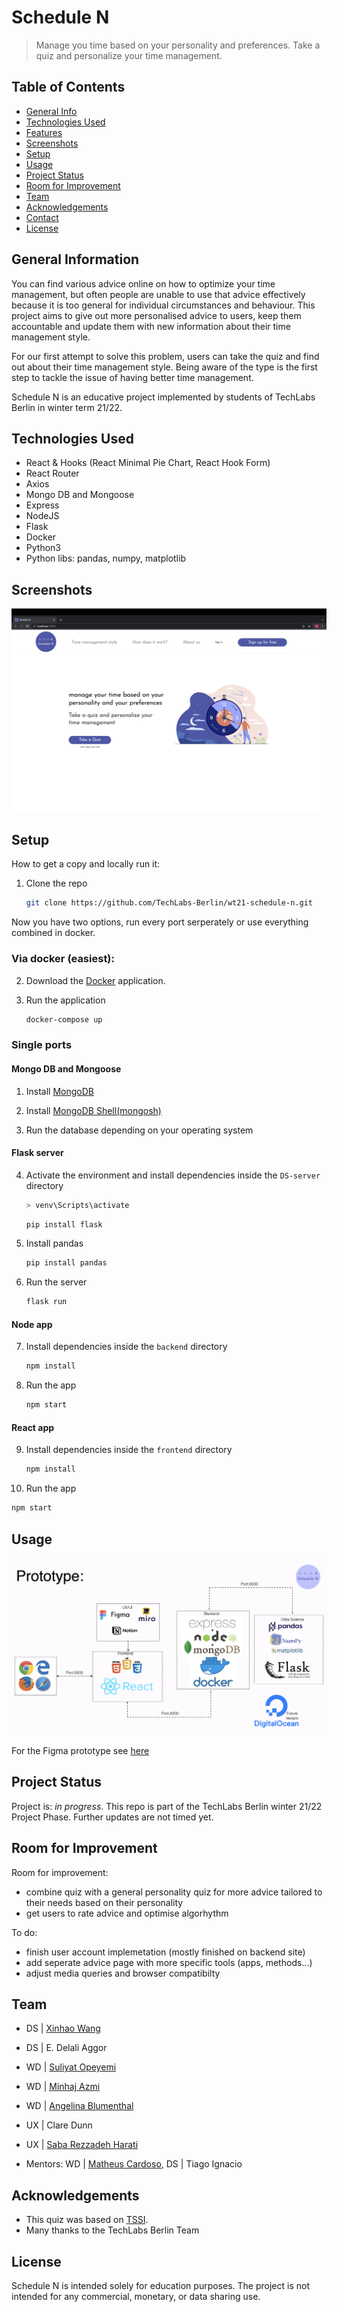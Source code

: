 # Schedule N
> Manage you time based on your personality and preferences. Take a quiz and personalize your time management.


## Table of Contents
* [General Info](#general-information)
* [Technologies Used](#technologies-used)
* [Features](#features)
* [Screenshots](#screenshots)
* [Setup](#setup)
* [Usage](#usage)
* [Project Status](#project-status)
* [Room for Improvement](#room-for-improvement)
* [Team](#team)
* [Acknowledgements](#acknowledgements)
* [Contact](#contact)
* [License](#license)


## General Information

You can find various advice online on how to optimize your time management, but often people are unable to use that advice effectively because it is too general for individual circumstances and behaviour. This project aims to give out more personalised advice to users, keep them accountable and update them with new information about their time management style.

For our first attempt to solve this problem, users can take the quiz and find out about their time management style. Being aware of the type is the first step to tackle the issue of having better time management.

Schedule N is an educative project implemented by students of TechLabs Berlin in winter term 21/22. 


## Technologies Used

- React & Hooks (React Minimal Pie Chart, React Hook Form)
- React Router
- Axios
- Mongo DB and Mongoose
- Express
- NodeJS
- Flask
- Docker
- Python3
- Python libs: pandas, numpy, matplotlib


## Screenshots
![Example screenshot](./img/screenshot1.png)


## Setup

How to get a copy and locally run it:

1. Clone the repo
   ```bash
   git clone https://github.com/TechLabs-Berlin/wt21-schedule-n.git
   ```

Now you have two options, run every port serperately or use everything combined in docker.

### Via docker (easiest):

2. Download the [Docker](https://www.docker.com/get-started) application.

3.  Run the application
    ```bash
    docker-compose up
    ```

### Single ports

#### Mongo DB and Mongoose

1. Install [MongoDB](https://docs.mongodb.com/guides/server/install/) 

2. Install [MongoDB Shell(mongosh)](https://docs.mongodb.com/mongodb-shell/install/#std-label-mdb-shell-install)

3. Run the database depending on your operating system 


#### Flask server
4. Activate the environment and install dependencies inside the `DS-server` directory
   ```bash
   > venv\Scripts\activate
   ```
   ```bash
   pip install flask
   ```
5. Install pandas
   ```bash
   pip install pandas
   ```
6. Run the server
   ```bash
   flask run
   ```

 #### Node app  
7. Install dependencies inside the `backend` directory
   ```bash
   npm install
   ```
8. Run the app
    ```bash
   npm start
   ```

 #### React app
9. Install dependencies inside the `frontend` directory
   ```bash
   npm install
   ```
10. Run the app
   ```bash
   npm start
   ```


## Usage

![techstack](./img/techstack.png)

For the Figma prototype see [here](https://www.figma.com/file/y52E1Exvi9uwlEfUhTzJsd/Project?node-id=105%3A1770)

## Project Status
Project is: _in progress_. This repo is part of the TechLabs Berlin winter 21/22 Project Phase. Further updates are not timed yet.


## Room for Improvement

Room for improvement:
- combine quiz with a general personality quiz for more advice tailored to their needs based on their personality
- get users to rate advice and optimise algorhythm

To do:
- finish user account implemetation (mostly finished on backend site)
- add seperate advice page with more specific tools (apps, methods...)
- adjust media queries and browser compatibilty 


## Team

- DS  | [Xinhao Wang](https://github.com/Xinhao221b)
- DS  | E. Delali Aggor
- WD  | [Suliyat Opeyemi](https://github.com/sullyheart)
- WD  | [Minhaj Azmi](https://github.com/minhajazmi)
- WD  | [Angelina Blumenthal](https://github.com/linablum)
- UX  | Clare Dunn
- UX  | [Saba Rezzadeh Harati](https://github.com/sabarzh)

- Mentors: WD  | [Matheus Cardoso](https://github.com/cardoso), DS  | Tiago Ignacio

## Acknowledgements
- This quiz was based on [TSSI](https://https://sanespaces.com/prm/tssifree/).
- Many thanks to the TechLabs Berlin Team


## License

Schedule N is intended solely for education purposes. The project is not intended for any commercial, monetary, or data sharing use.


